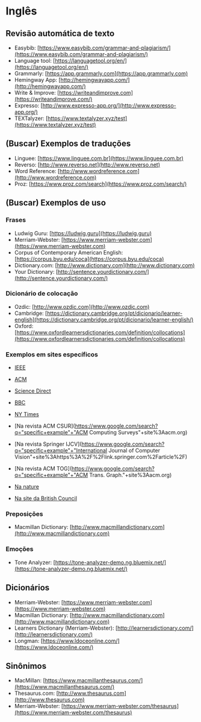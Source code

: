 Inglês
======

Revisão automática de texto
---------------------------

*   Easybib: [https://www.easybib.com/grammar-and-plagiarism/](https://www.easybib.com/grammar-and-plagiarism/)
*   Language tool: [https://languagetool.org/en/](https://languagetool.org/en/)
*   Grammarly: [https://app.grammarly.com](https://app.grammarly.com)
*   Hemingway App: [http://hemingwayapp.com/](http://hemingwayapp.com/)
*   Write & Improve: [https://writeandimprove.com](https://writeandimprove.com/)
*   Expresso: [http://www.expresso-app.org/](http://www.expresso-app.org/)
*   TEXTalyzer: [https://www.textalyzer.xyz/test](https://www.textalyzer.xyz/test)

(Buscar) Exemplos de traduções
------------------------------

*   Linguee: [https://www.linguee.com.br](https://www.linguee.com.br)
*   Reverso: [http://www.reverso.net](http://www.reverso.net)
*   Word Reference: [http://www.wordreference.com](http://www.wordreference.com)
*   Proz: [https://www.proz.com/search](https://www.proz.com/search/)

(Buscar) Exemplos de uso
------------------------

### Frases

*   Ludwig Guru: [https://ludwig.guru](https://ludwig.guru)
*   Merriam-Webster: [https://www.merriam-webster.com](https://www.merriam-webster.com)
*   Corpus of Contemporary American English: [https://corpus.byu.edu/coca](https://corpus.byu.edu/coca)
*   Dictionary.com: [http://www.dictionary.com](http://www.dictionary.com)
*   Your Dictionary: [http://sentence.yourdictionary.com/](http://sentence.yourdictionary.com/)

### Dicionário de colocação

*   Ozdic: [http://www.ozdic.com](http://www.ozdic.com)
*   Cambridge: [https://dictionary.cambridge.org/pt/dicionario/learner-english](https://dictionary.cambridge.org/pt/dicionario/learner-english/)
*   Oxford: [https://www.oxfordlearnersdictionaries.com/definition/collocations](https://www.oxfordlearnersdictionaries.com/definition/collocations)

### Exemplos em sites específicos

*   [IEEE](https://www.google.com/search?source=hp&ei=GxViW-6UM4SlwASO6ZyQDw&q=%22specific%20example%22%20site:http://ieeexplore.ieee.org/&oq=%22specific%20example%22%20site:http://ieeexplore.ieee.org/&gs_l=psy-ab.3...1279.1279.0.2097.4.2.0.0.0.0.103.103.0j1.2.0....0...1c.1.64.psy-ab..2.1.146.6..35i39k1.146.4EQV9p2G--8)

*   [ACM](https://www.google.com/search?safe=off&ei=HxViW--BAoaGwgTsy4WgCQ&q=%22specific%20example%22%20site:https://dl.acm.org/&oq=%22specific%20example%22%20site:https://dl.acm.org/&gs_l=psy-ab.3...56405.56405.0.56882.1.1.0.0.0.0.98.98.1.1.0....0...1c.1.64.psy-ab..0.0.0....0.5SNvlX6ETGo)

*   [Science Direct](https://www.google.com/search?safe=off&ei=y6V6W8vfJ5CQlwTbmpmYCg&q=%22specific+example%22+site%3Ahttps%3A%2F%2Fwww.sciencedirect.com%2F&oq=%22specific+example%22+site%3Ahttps%3A%2F%2Fwww.sciencedirect.com%2F&gs_l=psy-ab.3...387901.387901.0.388810.1.1.0.0.0.0.330.330.3-1.1.0....0...1c.1.64.psy-ab..0.0.0....0.MhyTAsDQzD4)	

*   [BBC](https://www.google.com/search?safe=off&ei=WBViW4XNNYO9wATN8KH4DQ&q=%20%22specific%20example%22%20site:https://bbc.com&oq=%20%22specific%20example%22%20site:https://bbc.com&gs_l=psy-ab.3...18681.18681.0.19371.1.1.0.0.0.0.101.101.0j1.1.0....0...1c.1.64.psy-ab..0.0.0....0.K5ZjI6Owx9o)

*   [NY Times](https://www.google.com/search?q="specific+example"+site%3Awww.nytimes.com)

*   [Na revista ACM CSUR](https://www.google.com/search?q="specific+example"+"ACM Computing Surveys"+site%3Aacm.org)

*   [Na revista Springer IJCV](https://www.google.com/search?q="specific+example"+"International Journal of Computer Vision"+site%3Ahttps%3A%2F%2Flink.springer.com%2Farticle%2F)

*   [Na revista ACM TOG](https://www.google.com/search?q="specific+example"+"ACM Trans. Graph."+site%3Aacm.org)

*   [Na nature](https://www.google.com/search?q=%22specific+example%22+site%3Anature.com)

*   [Na site da British Council](https://www.google.com/search?q="personal+level"+site%3Abritishcouncil.org)

### Preposições

*   Macmillan Dictionary: [http://www.macmillandictionary.com](http://www.macmillandictionary.com)

### Emoções

*   Tone Analyzer: [https://tone-analyzer-demo.ng.bluemix.net/](https://tone-analyzer-demo.ng.bluemix.net/)

Dicionários
-----------

*   Merriam-Webster: [https://www.merriam-webster.com](https://www.merriam-webster.com)
*   Macmillan Dictionary: [http://www.macmillandictionary.com](http://www.macmillandictionary.com)
*   Learners Dictionary (Merriam-Webster): [http://learnersdictionary.com/](http://learnersdictionary.com/)
*   Longman: [https://www.ldoceonline.com/](https://www.ldoceonline.com/)


Sinônimos
---------

*   MacMillan: [https://www.macmillanthesaurus.com/](https://www.macmillanthesaurus.com/)
*   Thesaurus.com: [http://www.thesaurus.com](http://www.thesaurus.com)
*   Merriam-Webster: [https://www.merriam-webster.com/thesaurus](https://www.merriam-webster.com/thesaurus)
